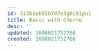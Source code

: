 ```yaml
---
id: 313b1ek92b7d7e3g0i8ipu1
title: Basic with Cherno
desc: ''
updated: 1698021752766
created: 1698021752766
---
```

